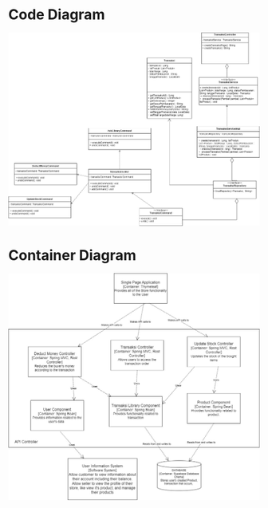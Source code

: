 # Code Diagram

<img src="img/CodeDiagram.jpg">

# Container Diagram

<img src="img/ContainerDiagram.jpg">
